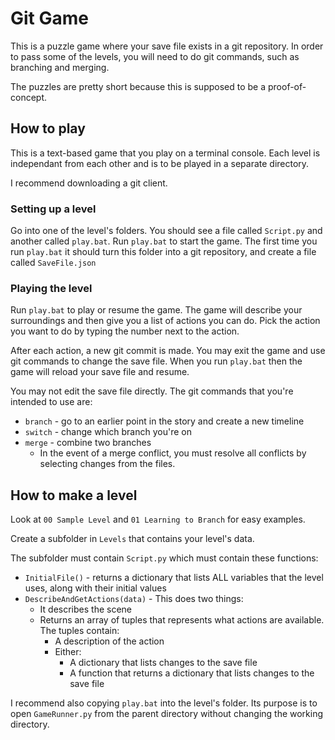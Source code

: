 # Git Game

This is a puzzle game where your save file exists in a git repository. 
In order to pass some of the levels, you will need to do git commands, such as branching and merging. 

The puzzles are pretty short because this is supposed to be a proof-of-concept. 

## How to play

This is a text-based game that you play on a terminal console. 
Each level is independant from each other and is to be played in a separate directory. 

I recommend downloading a git client. 

### Setting up a level

Go into one of the level's folders. You should see a file called `Script.py` and another called `play.bat`.
Run `play.bat` to start the game.
The first time you run `play.bat` it should turn this folder into a git repository, and create a file called `SaveFile.json`

### Playing the level

Run `play.bat` to play or resume the game. 
The game will describe your surroundings and then give you a list of actions you can do. 
Pick the action you want to do by typing the number next to the action. 

After each action, a new git commit is made. 
You may exit the game and use git commands to change the save file. 
When you run `play.bat` then the game will reload your save file and resume.

You may not edit the save file directly. 
The git commands that you're intended to use are:
* `branch` - go to an earlier point in the story and create a new timeline
* `switch` - change which branch you're on
* `merge` - combine two branches
  * In the event of a merge conflict, you must resolve all conflicts by selecting changes from the files.

## How to make a level

Look at `00 Sample Level` and `01 Learning to Branch` for easy examples.

Create a subfolder in `Levels` that contains your level's data.

The subfolder must contain `Script.py` which must contain these functions:
* `InitialFile()` - returns a dictionary that lists ALL variables that the level uses, along with their initial values
* `DescribeAndGetActions(data)` - This does two things:
  * It describes the scene
  * Returns an array of tuples that represents what actions are available. The tuples contain:
    * A description of the action
    * Either:
      * A dictionary that lists changes to the save file
      * A function that returns a dictionary that lists changes to the save file

I recommend also copying `play.bat` into the level's folder. 
Its purpose is to open `GameRunner.py` from the parent directory without changing the working directory. 